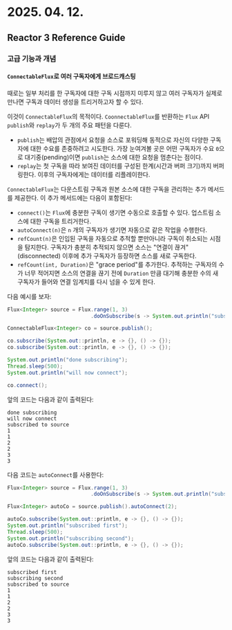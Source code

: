 # 2025. 04. 12.

## Reactor 3 Reference Guide

### 고급 기능과 개념

#### `ConnectableFlux`로 여러 구독자에게 브로드캐스팅

때로는 일부 처리를 한 구독자에 대한 구독 시점까지 미루지 않고 여러 구독자가 실제로 만나면 구독과 데이터 생성을 트리거하고자 할 수 있다.

이것이 `ConnectableFlux`의 목적이다. `CoonnectableFlux`를 반환하는 `Flux` API `publish`와 `replay`가 두 개의 주요 패턴을 다룬다.

* `publish`는 배압의 관점에서 요청을 소스로 포워딩해 동적으로 자신의 다양한 구독자에 대한 수요를 존중하려고 시도한다. 가장 눈여겨볼 곳은 어떤 구독자가 수요 `0`으로 대기중(pending)이면 `publish`는 소스에 대한 요청을 멈춘다는 점이다.
* `replay`는 첫 구독을 따라 보여진 데이터를 구성된 한계(시간과 버퍼 크기)까지 버퍼링한다. 이후의 구독자에게는 데이터를 리플레이한다.

`ConnectableFlux`는 다운스트림 구독과 원본 소스에 대한 구독을 관리하는 추가 메서드를 제공한다. 이 추가 메서드에는 다음이 포함된다:

* `connect()`는 `Flux`에 충분한 구독이 생기면 수동으로 호출할 수 있다. 업스트림 소스에 대한 구독을 트리거한다.
* `autoConnect(n)`은 `n` 개의 구독자가 생기면 자동으로 같은 작업을 수행한다.
* `refCount(n)`은 인입된 구독을 자동으로 추적할 뿐만아니라 구독이 취소되는 시점을 탐지한다. 구독자가 충분히 추적되지 않으면 소스는 "연결이 끊겨"(disconnected) 이후에 추가 구독자가 등장하면 소스를 새로 구독한다.
* `refCount(int, Duration)`은 "grace period"를 추가한다. 추적하는 구독자의 수가 너무 적어지면 소스의 연결을 끊기 전에 `Duration` 만큼 대기해 충분한 수의 새 구독자가 들어와 연결 임계치를 다시 넘을 수 있게 한다.

다음 예시를 보자:

```java
Flux<Integer> source = Flux.range(1, 3)
                           .doOnSubscribe(s -> System.out.println("subscribed to source"));

ConnectableFlux<Integer> co = source.publish();

co.subscribe(System.out::println, e -> {}, () -> {});
co.subscribe(System.out::println, e -> {}, () -> {});

System.out.println("done subscribing");
Thread.sleep(500);
System.out.println("will now connect");

co.connect();
```

앞의 코드는 다음과 같이 출력된다:

```
done subscribing
will now connect
subscribed to source
1
1
2
2
3
3
```

다음 코드는 `autoConnect`를 사용한다:

```java
Flux<Integer> source = Flux.range(1, 3)
                           .doOnSubscribe(s -> System.out.println("subscribed to source"));

Flux<Integer> autoCo = source.publish().autoConnect(2);

autoCo.subscribe(System.out::println, e -> {}, () -> {});
System.out.println("subscribed first");
Thread.sleep(500);
System.out.println("subscribing second");
autoCo.subscribe(System.out::println, e -> {}, () -> {});
```

앞의 코드는 다음과 같이 출력된다:

```
subscribed first
subscribing second
subscribed to source
1
1
2
2
3
3
```

